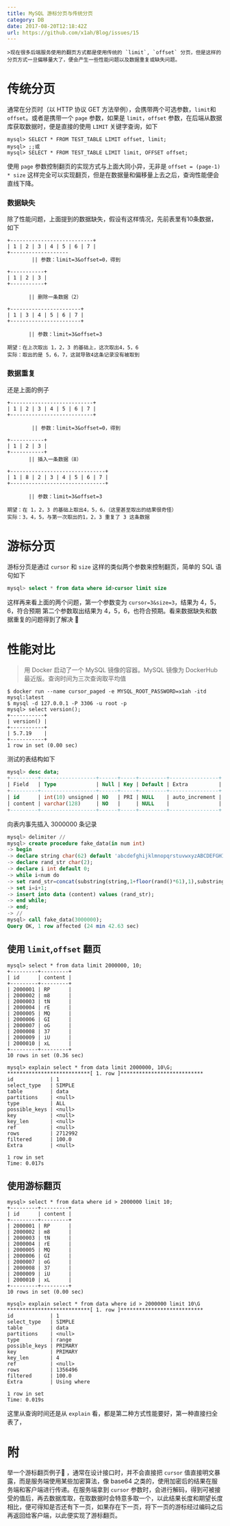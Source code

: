 ```yaml
---  
title: MySQL 游标分页与传统分页  
category: DB  
date: 2017-08-20T12:18:42Z   
url: https://github.com/x1ah/Blog/issues/15  
---
```


    >现在很多后端服务使用的翻页方式都是使用传统的 `limit`, `offset` 分页，但是这样的分页方式一旦偏移量大了，便会产生一些性能问题以及数据重复或缺失问题。

# 传统分页

通常在分页时（以 HTTP 协议 GET 方法举例），会携带两个可选参数，`limit`和`offset`。或者是携带一个 `page` 参数，如果是 `limit`，`offset` 参数，在后端从数据库获取数据时，便是直接的使用 `LIMIT` 关键字查询，如下
```mysql
mysql> SELECT * FROM TEST_TABLE LIMIT offset, limit;
mysql> ;;或
mysql> SELECT * FROM TEST_TABLE LIMIT limit, OFFSET offset;
```
使用 `page` 参数控制翻页的实现方式与上面大同小异，无非是 `offset = (page-1) * size`
这样完全可以实现翻页，但是在数据量和偏移量上去之后，查询性能便会直线下降。

### 数据缺失

除了性能问题，上面提到的数据缺失，假设有这样情况，先前表里有10条数据，如下

```shell
+---------------------------+
| 1 | 2 | 3 | 4 | 5 | 6 | 7 |
+-------------------
        || 参数：limit=3&offset=0，得到

+-----------+
| 1 | 2 | 3 |
+-----------+

       || 删除一条数据（2）

+-----------------------+
| 1 | 3 | 4 | 5 | 6 | 7 |
+-----------------------+

       || 参数：limit=3&offset=3

期望：在上次取出 1，2，3 的基础上，这次取出4，5，6
实际：取出的是 5，6，7，这就导致4这条记录没有被取到
```

### 数据重复

还是上面的例子

```shell
+---------------------------+
| 1 | 2 | 3 | 4 | 5 | 6 | 7 |
+---------------------------+

        || 参数：limit=3&offset=0，得到

+-----------+
| 1 | 2 | 3 |
+-----------+
       || 插入一条数据（8）

+-------------------------------+
| 1 | 8 | 2 | 3 | 4 | 5 | 6 | 7 |
+-------------------------------+

       || 参数：limit=3&offset=3

期望：在 1，2，3 的基础上取出4，5，6，（这里甚至取出的结果很奇怪）
实际：3，4，5，与第一次取出的1，2，3 重复了 3 这条数据
```

# 游标分页

游标分页是通过 `cursor` 和 `size` 这样的类似两个参数来控制翻页，简单的 SQL 语句如下

```sql
mysql> select * from data where id>cursor limit size
```

这样再来看上面的两个问题，第一个参数变为 `cursor=3&size=3`，结果为 4，5，6，符合预期
第二个参数取出结果为 4，5，6，也符合预期。看来数据缺失和数据重复的问题得到了解决 🎉

# 性能对比
>用 Docker 启动了一个 MySQL 镜像的容器。MySQL 镜像为 DockerHub 最近版。查询时间为三次查询取平均值

```
$ docker run --name cursor_paged -e MYSQL_ROOT_PASSWORD=x1ah -itd mysql:latest
$ mysql -d 127.0.0.1 -P 3306 -u root -p
mysql> select version();
+-----------+
| version() |
+-----------+
| 5.7.19    |
+-----------+
1 row in set (0.00 sec)
```

测试的表结构如下
```sql
mysql> desc data;
+---------+------------------+------+-----+---------+----------------+
| Field   | Type             | Null | Key | Default | Extra          |
+---------+------------------+------+-----+---------+----------------+
| id      | int(10) unsigned | NO   | PRI | NULL    | auto_increment |
| content | varchar(128)     | NO   |     | NULL    |                |
+---------+------------------+------+-----+---------+----------------+
```

向表内事先插入 3000000 条记录

```sql
mysql> delimiter //
mysql> create procedure fake_data(in num int)
-> begin
-> declare string char(62) default 'abcdefghijklmnopqrstuvwxyzABCDEFGHIJKLMNOPQRSTUVWXYZ0123456789';
-> declare rand_str char(2);
-> declare i int default 0;
-> while i<num do
-> set rand_str=concat(substring(string,1+floor(rand()*61),1),substring(string,1+floor(rand()*61),1));
-> set i=i+1;
-> insert into data (content) values (rand_str);
-> end while;
-> end;
-> //
mysql> call fake_data(3000000);
Query OK, 1 row affected (24 min 42.63 sec)
```

## 使用 `limit`,`offset` 翻页

```shell
mysql> select * from data limit 2000000, 10;
+---------+---------+
| id      | content |
+---------+---------+
| 2000001 | RP      |
| 2000002 | m8      |
| 2000003 | tN      |
| 2000004 | rE      |
| 2000005 | MQ      |
| 2000006 | GI      |
| 2000007 | oG      |
| 2000008 | 37      |
| 2000009 | iU      |
| 2000010 | xL      |
+---------+---------+
10 rows in set (0.36 sec)

mysql> explain select * from data limit 2000000, 10\G;
***************************[ 1. row ]***************************
id            | 1
select_type   | SIMPLE
table         | data
partitions    | <null>
type          | ALL
possible_keys | <null>
key           | <null>
key_len       | <null>
ref           | <null>
rows          | 2712992
filtered      | 100.0
Extra         | <null>

1 row in set
Time: 0.017s
```

## 使用游标翻页

```shell
mysql> select * from data where id > 2000000 limit 10;
+---------+---------+
| id      | content |
+---------+---------+
| 2000001 | RP      |
| 2000002 | m8      |
| 2000003 | tN      |
| 2000004 | rE      |
| 2000005 | MQ      |
| 2000006 | GI      |
| 2000007 | oG      |
| 2000008 | 37      |
| 2000009 | iU      |
| 2000010 | xL      |
+---------+---------+
10 rows in set (0.00 sec)

mysql> explain select * from data where id > 2000000 limit 10\G
***************************[ 1. row ]***************************
id            | 1
select_type   | SIMPLE
table         | data
partitions    | <null>
type          | range
possible_keys | PRIMARY
key           | PRIMARY
key_len       | 4
ref           | <null>
rows          | 1356496
filtered      | 100.0
Extra         | Using where

1 row in set
Time: 0.019s
```

这里从查询时间还是从 `explain` 看，都是第二种方式性能要好，第一种直接扫全表了，

# 附
举一个游标翻页例子🌰 ，通常在设计接口时，并不会直接把 `cursor` 值直接明文暴露，而是服务端使用某些加密算法，像 base64 之类的，使用加密后的结果在服务端和客户端进行传递。在服务端拿到 `cursor` 参数时，会进行解码，得到可被接受的值后，再去数据库取，在取数据时会特意多取一个，以此结果长度和期望长度相比，便可得知是否还有下一页，如果存在下一页，将下一页的游标经过编码之后再返回给客户端，以此便实现了游标翻页。


